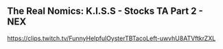 ## The Real Nomics: K.I.S.S - Stocks TA Part 2 - NEX
https://clips.twitch.tv/FunnyHelpfulOysterTBTacoLeft-uwvhU8ATVftkrZXL

